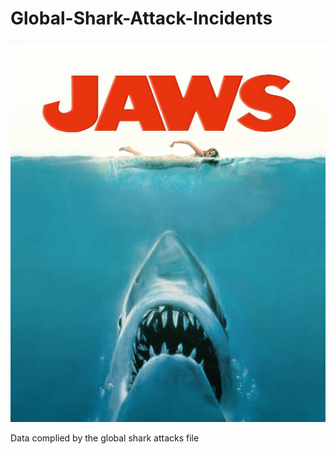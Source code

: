 # Global-Shark-Attack-Incidents

![alt text](https://github.com/Juliopdata/Global-Shark-Attack-Incidents/blob/master/SRC/JAWS-poster.jpg)

Data complied by the global shark attacks file
